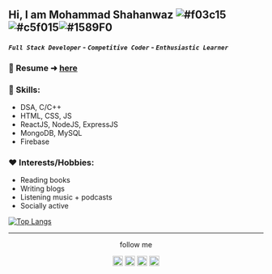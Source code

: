 ## Hi, I am Mohammad Shahanwaz  ![#f03c15](https://via.placeholder.com/15/f03c15/000000?text=+)![#c5f015](https://via.placeholder.com/15/c5f015/000000?text=+)![#1589F0](https://via.placeholder.com/15/1589F0/000000?text=+)
<strong>*`Full Stack Developer`* - *`Competitive Coder`* - *`Enthusiastic Learner`*</strong>


### 📜 Resume ➜ [here](https://drive.google.com/file/d/1jFjXm1FlDLkqaHQTUTPFM2vAIMdRUp9W/view?usp=sharing)

### 🔧 Skills:
- DSA, C/C++
- HTML, CSS, JS
- ReactJS, NodeJS, ExpressJS
- MongoDB, MySQL
- Firebase

### :heart: Interests/Hobbies:
- Reading books
- Writing blogs
- Listening music + podcasts
- Socially active

[![Top Langs](https://github-readme-stats.vercel.app/api/top-langs/?username=mshahanwaz)](https://github.com/mshahanwaz/github-readme-stats)

<hr>

<p align="center">follow me</p>

<p align="center">
    <a href="https://www.instagram.com/im._shahanwaz/"><img src="https://cdns.iconmonstr.com/wp-content/assets/preview/2016/96/iconmonstr-instagram-13.png" alt="Instagram 13" width="20" height="20"></a>
    <a href="https://www.facebook.com/mohammad.shahanwaz.94/"><img src="https://cdns.iconmonstr.com/wp-content/assets/preview/2012/96/iconmonstr-facebook-3.png" alt="Facebook 3" width="20" height="20"></a>
    <a href="https://www.linkedin.com/in/mohammad-shahanwaz-4a1b6a19a/"><img src="https://cdns.iconmonstr.com/wp-content/assets/preview/2012/240/iconmonstr-linkedin-3.png" alt="Linkedin 3" width="20" height="20"></a>
    <a href="https://twitter.com/mohd_shahanwaz9"><img src="https://cdns.iconmonstr.com/wp-content/assets/preview/2012/240/iconmonstr-twitter-3.png" alt="Twitter 3" width="20" height="20"></a>
</p>
